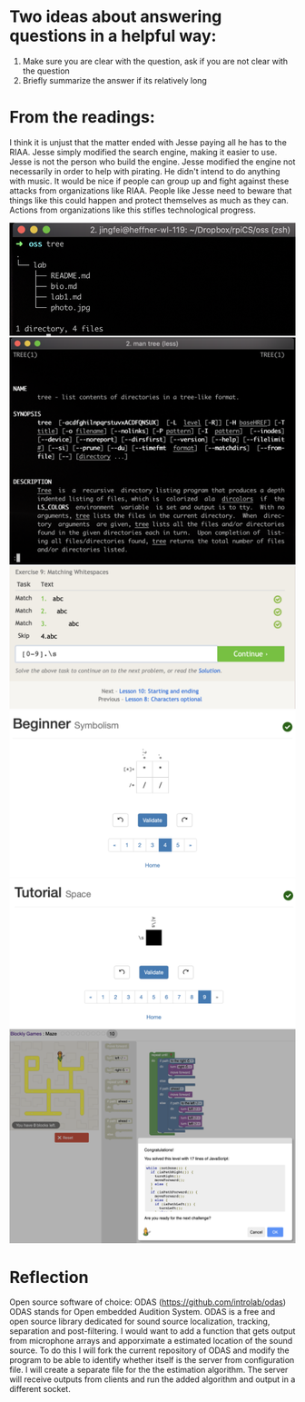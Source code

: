 # Two ideas about answering questions in a helpful way:
1. Make sure you are clear with the question, ask if you are not clear with the question
2. Briefly summarize the answer if its relatively long

# From the readings:
I think it is unjust that the matter ended with Jesse paying all he has to the RIAA. Jesse simply modified the search engine, making it easier to use. Jesse is not the person who build the engine. Jesse modified the engine not necessarily in order to help with pirating. He didn't intend to do anything with music. It would be nice if people can group up and fight against these attacks from organizations like RIAA. People like Jesse need to beware that things like this could happen and protect themselves as much as they can. Actions from organizations like this stifles technological progress.

![Alt text](resource/lab1_directory.png?raw=true "Title")
![Alt text](resource/lab1_man_tree.png?raw=true "Title")
![Alt text](resource/lab1_regex.png?raw=true "Title")
![Alt text](resource/lab1_beginner.png?raw=true "Title")
![Alt text](resource/lab1_tutorial.png?raw=true "Title")
![Alt text](resource/lab1_blockly.png?raw=true "Title")

# Reflection
Open source software of choice: ODAS (https://github.com/introlab/odas)
ODAS stands for Open embedded Audition System. ODAS is a free and open source library dedicated for sound source localization, tracking, separation and post-filtering.
I would want to add a function that gets output from microphone arrays and apporximate a estimated location of the sound source.
To do this I will fork the current repository of ODAS and modify the program to be able to identify whether itself is the server from configuration file.
I will create a separate file for the the estimation algorithm.
The server will receive outputs from clients and run the added algorithm and output in a different socket.